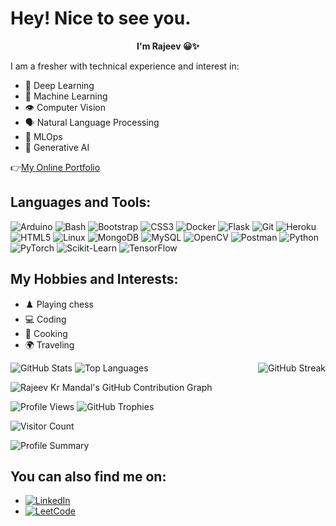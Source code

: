 # Hey! Nice to see you.

<div align="center">
  <strong>
    I'm Rajeev 😀✨
  </strong>
</div>

I am a fresher with technical experience and interest in:
- 🤖 Deep Learning
- 🤖 Machine Learning
- 👁️ Computer Vision
- 🗣️ Natural Language Processing
- 🚀 MLOps
- 🎨 Generative AI

👉[My Online Portfolio](https://leetcode.com/u/rajeev_45/)

## Languages and Tools:
![Arduino](https://img.shields.io/badge/-Arduino-00979D?style=flat-square&logo=Arduino&logoColor=white)
![Bash](https://img.shields.io/badge/-Bash-4EAA25?style=flat-square&logo=gnu-bash&logoColor=white)
![Bootstrap](https://img.shields.io/badge/-Bootstrap-563D7C?style=flat-square&logo=bootstrap&logoColor=white)
![CSS3](https://img.shields.io/badge/-CSS3-1572B6?style=flat-square&logo=css3)
![Docker](https://img.shields.io/badge/-Docker-2496ED?style=flat-square&logo=docker&logoColor=white)
![Flask](https://img.shields.io/badge/-Flask-000000?style=flat-square&logo=flask)
![Git](https://img.shields.io/badge/-Git-F05032?style=flat-square&logo=git&logoColor=white)
![Heroku](https://img.shields.io/badge/-Heroku-430098?style=flat-square&logo=heroku&logoColor=white)
![HTML5](https://img.shields.io/badge/-HTML5-E34F26?style=flat-square&logo=html5&logoColor=white)
![Linux](https://img.shields.io/badge/-Linux-FCC624?style=flat-square&logo=linux&logoColor=black)
![MongoDB](https://img.shields.io/badge/-MongoDB-47A248?style=flat-square&logo=mongodb&logoColor=white)
![MySQL](https://img.shields.io/badge/-MySQL-4479A1?style=flat-square&logo=mysql&logoColor=white)
![OpenCV](https://img.shields.io/badge/-OpenCV-5C3EE8?style=flat-square&logo=opencv&logoColor=white)
![Postman](https://img.shields.io/badge/-Postman-FF6C37?style=flat-square&logo=postman&logoColor=white)
![Python](https://img.shields.io/badge/-Python-3776AB?style=flat-square&logo=python&logoColor=white)
![PyTorch](https://img.shields.io/badge/-PyTorch-EE4C2C?style=flat-square&logo=pytorch&logoColor=white)
![Scikit-Learn](https://img.shields.io/badge/-Scikit--Learn-F7931E?style=flat-square&logo=scikit-learn&logoColor=white)
![TensorFlow](https://img.shields.io/badge/-TensorFlow-FF6F00?style=flat-square&logo=tensorflow&logoColor=white)

## My Hobbies and Interests:
- ♟️ Playing chess
- 💻 Coding
- 🍳 Cooking
- 🌍 Traveling

<div style="display: flex; justify-content: space-between; align-items: center;">
  <div>
    <img src="https://github-readme-stats.vercel.app/api?username=rajeevkrmandal&show_icons=true&locale=en&theme=default&bg_color=ffffff&hide_border=true" alt="GitHub Stats" />
    <img src="https://github-readme-stats.vercel.app/api/top-langs/?username=rajeevkrmandal&layout=compact&langs_count=10&hide=shell,cython&theme=default&bg_color=ffffff&hide_border=true" alt="Top Languages" />
  </div>
  <div>
    <img src="https://github-readme-streak-stats.herokuapp.com/?user=rajeevkrmandal&theme=default&hide_border=true&background=ffffff&date_format=j%20M%5B%20Y%5D" alt="GitHub Streak" />
  </div>
</div>

![Rajeev Kr Mandal's GitHub Contribution Graph](https://github-readme-activity-graph.cyclic.app/graph?username=rajeevkrmandal&theme=github)

![Profile Views](https://komarev.com/ghpvc/?username=rajeevkrmandal&style=flat-square&color=blue)
![GitHub Trophies](https://github-profile-trophy.vercel.app/?username=rajeevkrmandal&theme=default&bg_color=ffffff&hide_border=true)

![Visitor Count](https://visitor-badge.laobi.icu/badge?page_id=rajeevkrmandal.rajeevkrmandal)

![Profile Summary](https://github-profile-summary-cards.vercel.app/api/cards/profile-details?username=rajeevkrmandal&theme=default)

## You can also find me on:
- [![LinkedIn](https://img.shields.io/badge/rajeev-%230077B5.svg?style=flat-square&logo=linkedin&logoColor=white)](https://www.linkedin.com/in/rajeev-kr-mandal-705874209/)
- [![LeetCode](https://img.shields.io/badge/rajeev-%2300BFFF.svg?style=flat-square&logo=leetcode&logoColor=white)](https://leetcode.com/u/rajeev_45/)
